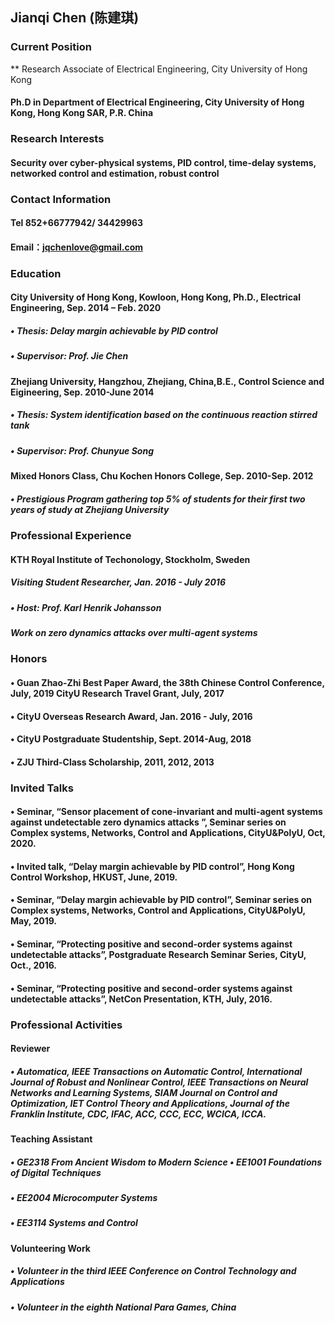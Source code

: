 
##  Jianqi Chen (陈建琪)

###  Current Position
** Research Associate of Electrical Engineering, City University of Hong Kong

#### Ph.D in Department of Electrical Engineering, City University of Hong Kong, Hong Kong SAR, P.R. China

### Research Interests
#### Security over cyber-physical systems, PID control, time-delay systems, networked control and estimation, robust control

### Contact Information
#### Tel 852+66777942/ 34429963
#### Email：jqchenlove@gmail.com

### Education
#### City University of Hong Kong, Kowloon, Hong Kong, Ph.D., Electrical Engineering, Sep. 2014 – Feb. 2020
#####  • Thesis: Delay margin achievable by PID control
##### • Supervisor: Prof. Jie Chen
#### Zhejiang University, Hangzhou, Zhejiang, China,B.E., Control Science and Eigineering, Sep. 2010-June 2014
##### • Thesis: System identification based on the continuous reaction stirred tank
##### • Supervisor: Prof. Chunyue Song
#### Mixed Honors Class, Chu Kochen Honors College, Sep. 2010-Sep. 2012
##### • Prestigious Program gathering top 5% of students for their first two years of study at Zhejiang University

### Professional Experience
#### KTH Royal Institute of Techonology, Stockholm, Sweden
##### Visiting Student Researcher, Jan. 2016 - July 2016
##### • Host: Prof. Karl Henrik Johansson
##### Work on zero dynamics attacks over multi-agent systems

### Honors
#### • Guan Zhao-Zhi Best Paper Award, the 38th Chinese Control Conference, July, 2019 CityU Research Travel Grant, July, 2017
#### • CityU Overseas Research Award, Jan. 2016 - July, 2016
#### • CityU Postgraduate Studentship, Sept. 2014-Aug, 2018
#### • ZJU Third-Class Scholarship, 2011, 2012, 2013


### Invited Talks
#### • Seminar, “Sensor placement of cone-invariant and multi-agent systems against undetectable zero dynamics attacks ”, Seminar series on Complex systems, Networks, Control and Applications, CityU&PolyU, Oct, 2020.
#### • Invited talk, “Delay margin achievable by PID control”, Hong Kong Control Workshop, HKUST, June, 2019.
#### • Seminar, “Delay margin achievable by PID control”, Seminar series on Complex systems, Networks, Control and Applications, CityU&PolyU, May, 2019.
#### • Seminar, “Protecting positive and second-order systems against undetectable attacks”, Postgraduate Research Seminar Series, CityU, Oct., 2016.
#### • Seminar, “Protecting positive and second-order systems against undetectable attacks”, NetCon Presentation, KTH, July, 2016.

### Professional Activities
#### Reviewer
##### • Automatica, IEEE Transactions on Automatic Control, International Journal of Robust and Nonlinear Control, IEEE Transactions on Neural Networks and Learning Systems, SIAM Journal on Control and Optimization, IET Control Theory and Applications, Journal of the Franklin Institute, CDC, IFAC, ACC, CCC, ECC, WCICA, ICCA.
#### Teaching Assistant
##### • GE2318 From Ancient Wisdom to Modern Science • EE1001 Foundations of Digital Techniques
##### • EE2004 Microcomputer Systems
##### • EE3114 Systems and Control
#### Volunteering Work
##### • Volunteer in the third IEEE Conference on Control Technology and Applications
##### • Volunteer in the eighth National Para Games, China


